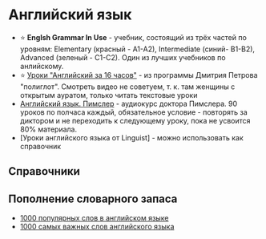 # Английский язык

- ⭐ **Englsh Grammar In Use** - учебник, состоящий из трёх частей по уровням: Elementary (красный - A1-A2), Intermediate (синий- B1-B2), Advanced (зеленый - C1-C2). Один из лучших учебников по анлийскому.
- ⭐ [Уроки "Английский за 16 часов"](https://poliglot16.ru/en/urok1/) - из программы Дмитрия Петрова "полиглот". Смотреть видео не советуем, т. к. там женщины с открытым ауратом, только читать текстовые уроки
- [Английский язык. Пимслер](https://t.me/PimslerEng) - аудиокурс доктора Пимслера. 90 уроков по полчаса каждый, обязательное условие - повторять за диктором и не переходить к следующему уроку, пока не усвоится 80% материала.
- [Уроки английского языка от Linguist] - можно использовать как справочник

## Справочники

## Пополнение словарного запаса
- [1000 популярных слов в английском языке](https://puzzle-english.com/directory/1000-popular-words)
- [1000 самых важных слов английского языка](https://englex.ru/most-important-english-words/)
